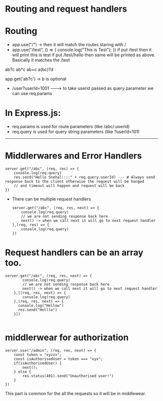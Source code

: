 # Routing and request handlers

# Routing
- app.use("/") -> then it will match the routes staring with /
- app.use("/test", () => {
    console.log("This is Test");
  })
  if put /test then it will print this is test
  if put /test/hello then same will be printed as above. Basically it matches the /test 

ab?c
ab*c
ab+c
a(bc)?d

app.get('ab?c') -> b is optional

- /user?userId=1001 ---> to take userid passed as query parameter we can use req.params

# In Express.js: 
- req.params is used for route parameters (like /abc/:userId)
- req.query is used for query string parameters (like ?userId=101)


------------------------------------------------------------------------------------------------

# Middlerwares and Error Handlers

  ```
  server.get("/abc", (req, res) => {
      console.log(req.query)
      res.send("Hello Snehal::::" + req.query.userId) --- # Always send response back to the client otherwise the request will be hanged
      // and timeout will happen and request will be back
  })
  ```

- There can be multiple request handlers

    ```
    server.get("/abc", (req, res, next) => {
        console.log(req.query)
        // we are not sending response back here
        next() -> when we call next it will go to next request handler
    },(req, res) => {
        console.log(req.query)
    })
    
    ```

# Request handlers can be an array too.

```
server.get("/abc", (req, res, next) => {
        console.log(req.query)
        // we are not sending response back here
        next() -> when we call next it will go to next request handler
    },[(req, res, next) => {
        console.log(req.query)
    },(req, res, next) => {
      console.log("Hellow")
      res.send("Helllo")
    }])
    
```

# middlerwear for authorization 

  ```
  server.use("/admin", (req, res, next) => {
      const token = "xyzzx";
      const isAuthorisedUser = token === "xyx";
      if(isAuthorisedUser) {
          next();
      } else {
          res.status(401).send("Unauthorised user!")
      }
  })
  ```

This part is common for the all the requests so it will be in middlewear.


